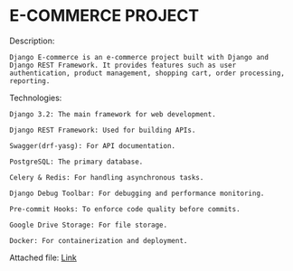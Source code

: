 # E-COMMERCE PROJECT
Description:

``
Django E-commerce is an e-commerce project built with Django and Django REST Framework. It provides features such as user authentication, product management, shopping cart, order processing, reporting.
``
               
Technologies:
```
Django 3.2: The main framework for web development.

Django REST Framework: Used for building APIs.

Swagger(drf-yasg): For API documentation.

PostgreSQL: The primary database.

Celery & Redis: For handling asynchronous tasks.

Django Debug Toolbar: For debugging and performance monitoring.

Pre-commit Hooks: To enforce code quality before commits.

Google Drive Storage: For file storage.

Docker: For containerization and deployment.
```

Attached file: [Link](https://drive.google.com/file/d/1aZEsRoqEEElQ-qCweN8XLxf4Lj3j0uyZ/view?usp=sharing)

